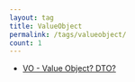 ```yaml
---
layout: tag
title: ValueObject
permalink: /tags/valueobject/
count: 1
---
```


- [VO - Value Object? DTO?](https://jbb9229.github.io/blog/202003/value-object)
